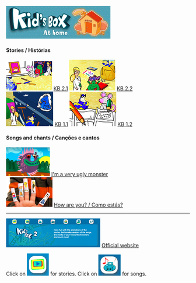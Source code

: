 ![kbah2](/images/kbah2.PNG)

#### Stories / Histórias

[![kb2st1](/images/kb2st1.PNG)](https://www.youtube.com/watch?v=_DKEZDkQgwc) [KB 2.1](https://www.youtube.com/watch?v=_DKEZDkQgwc) [![kb2st2](/images/kb2st2.PNG)](https://www.youtube.com/watch?v=AbDqoRjycB8) [KB 2.2](https://www.youtube.com/watch?v=AbDqoRjycB8)  
[![kb1st1](/images/kb1st1.PNG)](https://www.youtube.com/watch?v=Xy6xNFwKBPI) [KB 1.1](https://www.youtube.com/watch?v=Xy6xNFwKBPI) [![kb1st2](/images/kb1st2.PNG)](https://www.youtube.com/watch?v=p7cA19q52U0) [KB 1.2](https://www.youtube.com/watch?v=p7cA19q52U0)  
  

#### Songs and chants / Canções e cantos
[![kbum](/images/kbum.PNG)](https://www.youtube.com/watch?v=BAo-hAFNbDE) [I'm a very ugly monster](https://www.youtube.com/watch?v=BAo-hAFNbDE)  
[![hays](/images/hays.PNG)](https://www.youtube.com/watch?v=LxhOv3KnfA8) [How are you? / Como estás?](https://www.youtube.com/watch?v=LxhOv3KnfA8)  


***

[![kb2ban](/images/kb2ban.PNG)](http://www.kidsboxapps.es/kb2.php) [Official website](http://www.kidsboxapps.es/kb2.php)  

Click on ![kb2stic](/images/kb2stic.PNG) for stories. Click on ![kb2soic](/images/kb2soic.PNG) for songs.

